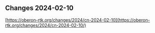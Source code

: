 ## Changes 2024-02-10

[https://oberon-rtk.org/changes/2024/cn-2024-02-10](https://oberon-rtk.org/changes/2024/cn-2024-02-10/)